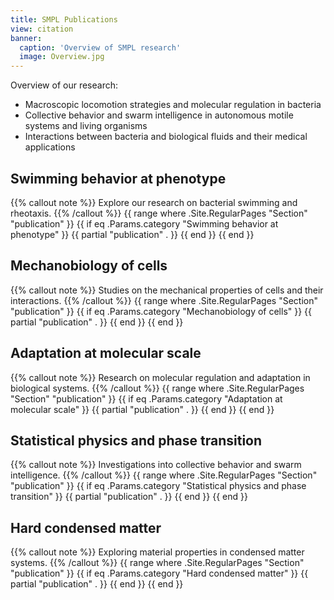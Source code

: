 ```yaml
---
title: SMPL Publications
view: citation
banner:
  caption: 'Overview of SMPL research'
  image: Overview.jpg
---
```


Overview of our research:
- Macroscopic locomotion strategies and molecular regulation in bacteria
- Collective behavior and swarm intelligence in autonomous motile systems and living organisms
- Interactions between bacteria and biological fluids and their medical applications

## Swimming behavior at phenotype
{{% callout note %}}
Explore our research on bacterial swimming and rheotaxis.
{{% /callout %}}
{{ range where .Site.RegularPages "Section" "publication" }}
  {{ if eq .Params.category "Swimming behavior at phenotype" }}
    {{ partial "publication" . }}
  {{ end }}
{{ end }}

## Mechanobiology of cells
{{% callout note %}}
Studies on the mechanical properties of cells and their interactions.
{{% /callout %}}
{{ range where .Site.RegularPages "Section" "publication" }}
  {{ if eq .Params.category "Mechanobiology of cells" }}
    {{ partial "publication" . }}
  {{ end }}
{{ end }}

## Adaptation at molecular scale
{{% callout note %}}
Research on molecular regulation and adaptation in biological systems.
{{% /callout %}}
{{ range where .Site.RegularPages "Section" "publication" }}
  {{ if eq .Params.category "Adaptation at molecular scale" }}
    {{ partial "publication" . }}
  {{ end }}
{{ end }}

## Statistical physics and phase transition
{{% callout note %}}
Investigations into collective behavior and swarm intelligence.
{{% /callout %}}
{{ range where .Site.RegularPages "Section" "publication" }}
  {{ if eq .Params.category "Statistical physics and phase transition" }}
    {{ partial "publication" . }}
  {{ end }}
{{ end }}

## Hard condensed matter
{{% callout note %}}
Exploring material properties in condensed matter systems.
{{% /callout %}}
{{ range where .Site.RegularPages "Section" "publication" }}
  {{ if eq .Params.category "Hard condensed matter" }}
    {{ partial "publication" . }}
  {{ end }}
{{ end }}